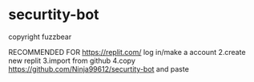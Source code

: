 # securtity-bot

copyright fuzzbear

RECOMMENDED FOR https://replit.com/
log in/make a account
2.create new replit
3.import from github
4.copy https://github.com/Ninja99612/securtity-bot and paste

